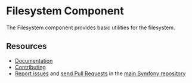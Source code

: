 Filesystem Component
====================

The Filesystem component provides basic utilities for the filesystem.

Resources
---------

  * [Documentation](https://symfony.com/doc/current/components/filesystem/index.html)
  * [Contributing](https://symfony.com/doc/current/contributing/index.html)
  * [Report issues](https://github.com/symfony/symfony/issues) and
    [send Pull Requests](https://github.com/symfony/symfony/pulls)
    in the [main Symfony repository](https://github.com/symfony/symfony)
